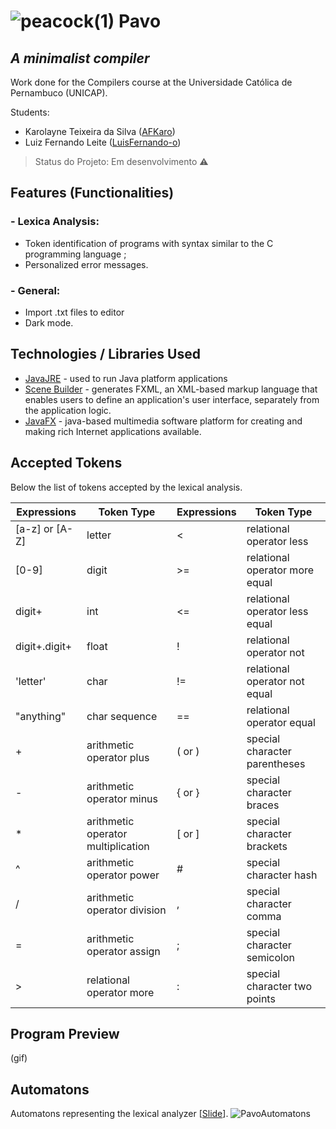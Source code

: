 # ![peacock(1)](https://user-images.githubusercontent.com/58193125/111029765-30858580-83dd-11eb-8626-ee9465888424.png) Pavo 
## _A minimalist compiler_
Work done for the Compilers course at the Universidade Católica de Pernambuco (UNICAP).

Students:
- Karolayne Teixeira da Silva ([AFKaro](https://github.com/AFKaro))
- Luiz Fernando Leite ([LuisFernando-o](https://github.com/LuizFernando-o))

> Status do Projeto: Em desenvolvimento :warning:

## Features (Functionalities)
### - Lexica Analysis:
- Token identification of programs with syntax similar to the C programming language ;
- Personalized error messages.
### - General:
- Import .txt files to editor
- Dark mode. 

## Technologies / Libraries Used 

- [JavaJRE] - used to run Java platform applications 
- [Scene Builder] - generates FXML, an XML-based markup language that enables users to define an application's user interface, separately from the application logic.
- [JavaFX] - java-based multimedia software platform for creating and making rich Internet applications available.

## Accepted Tokens 

Below the list of tokens accepted by the lexical analysis.

| Expressions | Token Type | Expressions| Token Type |
| ------ | ------ | ------ | ------
| [a-z] or [A-Z] | letter | < | relational operator less |
| [0-9] | digit | >= | relational operator more equal |
| digit+ | int |<= | relational operator less equal |
| digit+.digit+ | float | ! | relational operator not |
| 'letter' | char | != | relational operator not equal |
| "anything" | char sequence | == | relational operator equal |
| + | arithmetic operator plus |( or ) | special character parentheses |
| - | arithmetic operator minus | { or } | special character braces |
| * | arithmetic operator multiplication| [ or ] | special character brackets |
| ^ | arithmetic operator power | # | special character hash |         
| / | arithmetic operator division | , | special character comma |          
| = | arithmetic operator assign | ; | special character semicolon |       
| > | relational operator more | : | special character two points |

## Program Preview
(gif)

## Automatons
Automatons representing the lexical analyzer [[Slide](https://github.com/AFKaro/Pavo/tree/main/docs)].
![PavoAutomatons](https://user-images.githubusercontent.com/58193125/111038152-32177380-8406-11eb-939e-ac937a65fb86.gif)


[//]: # (These are reference links used in the body of this note and get stripped out when the markdown processor does its job. There is no need to format nicely because it shouldn't be seen. Thanks SO - http://stackoverflow.com/questions/4823468/store-comments-in-markdown-syntax)

   [JavaJRE]: <https://www.java.com/pt-BR/download/manual.jsp>
   [Scene Builder]: <https://gluonhq.com/products/scene-builder/>
   [JavaFX]: <https://openjfx.io/>

